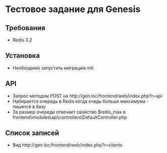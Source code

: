 <h1>Тестовое задание для Genesis</h1>

<h2>Требования</h2>
<ul>
    <li>Redis 3.2</li>
</ul>


<h2>Установка</h2>
<ul>
    <li>Необходимо запустить миграцию init</li>
</ul>

<h2>API</h2>
<ul>
    <li>Запрос методом POST на http://gen.loc/frontend/web/index.php?r=api</li>
    <li>Набирается очередь в Redis когда очедь больше максимума - пишется в базу</li>
    <li>За размер очереди отвечает свойство $redis_max в frontend\modules\api\controllers\DefaultController.php</li>
</ul>

<h2>Список записей</h2>
<ul>
    <li>Вид http://gen.loc/frontend/web/index.php?r=clients</li>
</ul>

